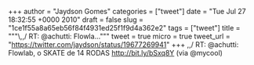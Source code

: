 
+++
author = "Jaydson Gomes"
categories = ["tweet"]
date = "Tue Jul 27 18:32:55 +0000 2010"
draft = false
slug = "1ce1f55a8a65eb56f84f4931ed25f1f9d4a362e2"
tags = ["tweet"]
title = """&#92;,,/ RT: @achutti: Flowla..."""
tweet = true
micro = true
tweet_url = "https://twitter.com/jaydson/status/19677269941"
+++
\,,/ RT: @achutti: Flowlab, o SKATE de 14 RODAS http://bit.ly/bSxq8Y (via @mycool)

